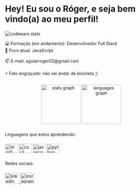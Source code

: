 <h1 align="left">Hey! Eu sou o Róger, e seja bem vindo(a) ao meu perfil!</h1>

###
<img src="https://www.codewars.com/users/rogeraguiar0/badges/large" alt="codewars stats">
<p align="left">💻 Formação (em andamento): Desenvolvedor Full Stack<br>📓 Foco atual: JavaScript<br><br>📫 E-mail: aguiarroger02@gmail.com<br><br>⚡ Fato engraçado: não sei andar de bicicleta ;)</p>

###

<div align="center">
  <img src="https://github-readme-stats.vercel.app/api?hide_title=true&hide_rank=false&show_icons=true&include_all_commits=true&count_private=true&disable_animations=false&theme=github_dark&locale=en&hide_border=true&username=rogeraguiar0" height="130" alt="stats graph"  />
  <img src="https://github-readme-stats.vercel.app/api/top-langs?locale=en&hide_title=false&layout=compact&card_width=320&langs_count=5&theme=github_dark&hide_border=true&username=rogeraguiar0" height="130" alt="languages graph"  />
</div>

###

<p align="left">Linguagens que estou aprendendo:</p>

###

<div align="left">
  <img src="https://cdn.jsdelivr.net/gh/devicons/devicon/icons/html5/html5-original.svg" height="30" width="42" alt="html5 logo"  />
  <img src="https://cdn.jsdelivr.net/gh/devicons/devicon/icons/css3/css3-original.svg" height="30" width="42" alt="css3 logo"  />
  <img src="https://cdn.jsdelivr.net/gh/devicons/devicon/icons/javascript/javascript-original.svg" height="30" width="42" alt="javascript logo"  />
  <img src="https://cdn.jsdelivr.net/gh/devicons/devicon/icons/python/python-original.svg" height="30" width="42" alt="python logo"  />
</div>

###

<p align="left">Redes sociais:</p>

###

<div align="left">
  <a href="https://www.linkedin.com/in/rógeraguiar/" target="_blank">
    <img src="https://raw.githubusercontent.com/maurodesouza/profile-readme-generator/master/src/assets/icons/social/linkedin/default.svg" width="47" height="35" alt="linkedin logo"  />
  </a>
  <a href="https://instagram.com/rogerinho0234?igshid=YmMyMTA2M2Y=" target="_blank">
    <img src="https://raw.githubusercontent.com/maurodesouza/profile-readme-generator/master/src/assets/icons/social/instagram/default.svg" width="47" height="35" alt="instagram logo"  />
  </a>
</div>

###

<br clear="both">

###

